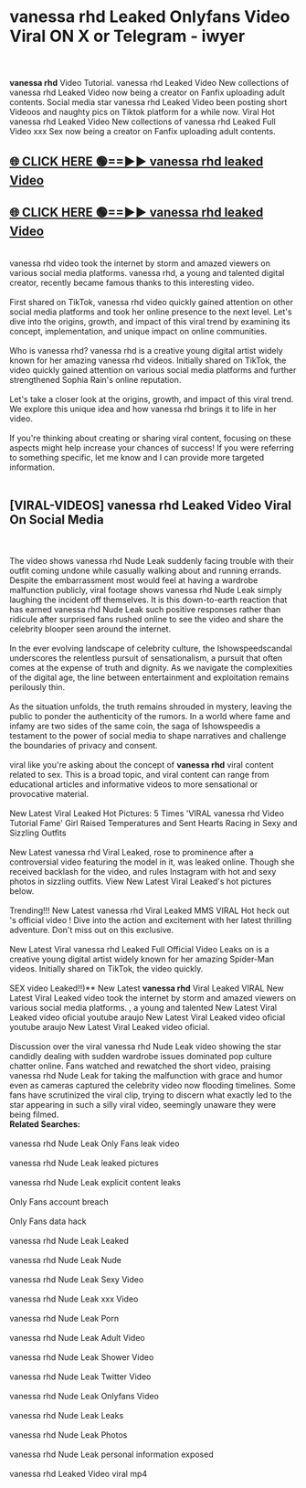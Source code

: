 <h1> vanessa rhd Leaked Onlyfans Video Viral ON X or Telegram - iwyer </h1>

# 
<br>
<strong>vanessa rhd</strong> Video Tutorial. vanessa rhd Leaked Video New collections of  vanessa rhd Leaked Video now being a creator on Fanfix uploading adult contents. Social media star vanessa rhd Leaked Video been posting short Videoos and naughty pics on Tiktok platform for a while now. Viral Hot vanessa rhd Leaked Video New collections of vanessa rhd Leaked Full Video xxx Sex now being a creator on Fanfix uploading adult contents.
<br>

## [🌐 CLICK HERE 🟢==►► vanessa rhd leaked Video ](https://onlyclips.site?title=vanessa_rhd&ref=git)


## [🌐 CLICK HERE 🟢==►► vanessa rhd leaked Video ](https://onlyclips.site?title=vanessa_rhd&ref=git)

<br>
vanessa rhd video took the internet by storm and amazed viewers on various social media platforms. vanessa rhd, a young and talented digital creator, recently became famous thanks to this interesting video.
<br><br>
First shared on TikTok, vanessa rhd video quickly gained attention on other social media platforms and took her online presence to the next level. Let's dive into the origins, growth, and impact of this viral trend by examining its concept, implementation, and unique impact on online communities.
<br><br>
Who is vanessa rhd? vanessa rhd is a creative young digital artist widely known for her amazing vanessa rhd videos. Initially shared on TikTok, the video quickly gained attention on various social media platforms and further strengthened Sophia Rain's online reputation.
<br><br>
Let's take a closer look at the origins, growth, and impact of this viral trend. We explore this unique idea and how vanessa rhd brings it to life in her video.
<br><br>
If you're thinking about creating or sharing viral content, focusing on these aspects might help increase your chances of success! If you were referring to something specific, let me know and I can provide more targeted information.
<br><br>
<h2>[VIRAL-VIDEOS] vanessa rhd Leaked Video Viral On Social Media</h2>
<br><br>
The video shows vanessa rhd Nude Leak suddenly facing trouble with their outfit coming undone while casually walking about and running errands. Despite the embarrassment most would feel at having a wardrobe malfunction publicly, viral footage shows vanessa rhd Nude Leak simply laughing the incident off themselves. It is this down-to-earth reaction that has earned vanessa rhd Nude Leak such positive responses rather than ridicule after surprised fans rushed online to see the video and share the celebrity blooper seen around the internet.
<br><br>
In the ever evolving landscape of celebrity culture, the Ishowspeedscandal underscores the relentless pursuit of sensationalism, a pursuit that often comes at the expense of truth and dignity. As we navigate the complexities of the digital age, the line between entertainment and exploitation remains perilously thin.
<br><br>
As the situation unfolds, the truth remains shrouded in mystery, leaving the public to ponder the authenticity of the rumors. In a world where fame and infamy are two sides of the same coin, the saga of Ishowspeedis a testament to the power of social media to shape narratives and challenge the boundaries of privacy and consent.
<br><br>
viral like you're asking about the concept of <strong>vanessa rhd</strong> viral content related to sex. This is a broad topic, and viral content can range from educational articles and informative videos to more sensational or provocative material.
<br><br>
New Latest Viral Leaked Hot Pictures: 5 Times 'VIRAL vanessa rhd Video Tutorial Fame' Girl Raised Temperatures and Sent Hearts Racing in Sexy and Sizzling Outfits
<br><br>
New Latest vanessa rhd Viral Leaked, rose to prominence after a controversial video featuring the model in it, was leaked online. Though she received backlash for the video, and rules Instagram with hot and sexy photos in sizzling outfits. View New Latest Viral Leaked's hot pictures below.
<br><br>
Trending!!! New Latest vanessa rhd Viral Leaked MMS VIRAL Hot heck out 's official video ! Dive into the action and excitement with her latest thrilling adventure. Don't miss out on this exclusive.
<br><br>
New Latest Viral vanessa rhd Leaked Full Official Video Leaks on  is a creative young digital artist widely known for her amazing Spider-Man videos. Initially shared on TikTok, the video quickly.
<br><br>
SEX video Leaked!!)** New Latest <strong>vanessa rhd</strong> Viral Leaked VIRAL New Latest Viral Leaked video took the internet by storm and amazed viewers on various social media platforms. , a young and talented New Latest Viral Leaked video oficial youtube araujo New Latest Viral Leaked video oficial youtube araujo New Latest Viral Leaked video oficial.
<br><br>
Discussion over the viral vanessa rhd Nude Leak video showing the star candidly dealing with sudden wardrobe issues dominated pop culture chatter online. Fans watched and rewatched the short video, praising vanessa rhd Nude Leak for taking the malfunction with grace and humor even as cameras captured the celebrity video now flooding timelines. Some fans have scrutinized the viral clip, trying to discern what exactly led to the star appearing in such a silly viral video, seemingly unaware they were being filmed.
<br>
<strong>Related Searches:</strong>
<br><br>
vanessa rhd Nude Leak Only Fans leak video
<br><br>
vanessa rhd Nude Leak leaked pictures
<br><br>
vanessa rhd Nude Leak explicit content leaks
<br><br>
Only Fans account breach
<br><br>
Only Fans data hack
<br><br>
vanessa rhd Nude Leak Leaked
<br><br>
vanessa rhd Nude Leak Nude
<br><br>
vanessa rhd Nude Leak Sexy Video
<br><br>
vanessa rhd Nude Leak xxx Video
<br><br>
vanessa rhd Nude Leak Porn
<br><br>
vanessa rhd Nude Leak Adult Video
<br><br>
vanessa rhd Nude Leak Shower Video
<br><br>
vanessa rhd Nude Leak Twitter Video
<br><br>
vanessa rhd Nude Leak Onlyfans Video
<br><br>
vanessa rhd Nude Leak Leaks
<br><br>
vanessa rhd Nude Leak Photos
<br><br>
vanessa rhd Nude Leak personal information exposed
<br><br>
vanessa rhd Leaked Video viral mp4